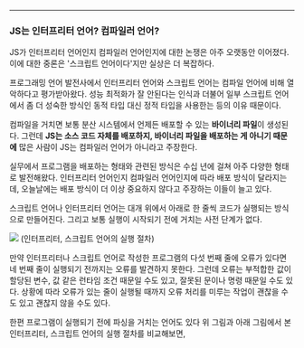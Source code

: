 
---

### JS는 인터프리터 언어? 컴파일러 언어?

JS가 인터프리터 언어인지 컴파일러 언어인지에 대한 논쟁은 아주 오랫동안 이어졌다.
이에 대한 중론은 '스크립트 언어이다'지만 실상은 더 복잡하다.

프로그래밍 언어 발전사에서 인터프리터 언어와 스크립트 언어는 컴파일 언어에 비해 열악하다고 평가받아왔다. 성능 최적화가 잘 안된다는 인식과 더불어 일부 스크립트 언어에서 좀 더 성숙한 방식인 동적 타입 대신 정적 타입을 사용한는 등의 이유 때문이다.

컴파일을 거치면 보통 분산 시스템에서 언제든 배포할 수 있는 **바이너리 파일**이 생성된다. 
그런데 **JS는 소스 코드 자체를 배포하지, 바이너리 파일을 배포하는 게 아니기 때문에** 많은 사람이 JS는 컴파일러 언어가 아니라고 주장한다. 

실무에서 프로그램을 배포하는 형태와 관련된 방식은 수십 년에 걸쳐 아주 다양한 형태로 발전해왔다. 
인터프리터 언어인지 컴파일러 언어인지에 따라 배포 방식이 달라지는데, 오늘날에는 배포 방식이 더 이상 중요하지 않다고 주장하는 이들이 늘고 있다.

스크립트 언어나 인터프리터 언어는 대개 위에서 아래로 한 줄씩 코드가 실행되는 방식으로 만들어진다. 그리고 보통 실행이 시작되기 전에 거치는 사전 단계가 없다.


![](https://i.imgur.com/Oyj683G.png)
(인터프리터, 스크립트 언어의 실행 절차)

만약 인터프리터나 스크립트 언어로 작성한 프로그램의 다섯 번째 줄에 오류가 있다면 네 번째 줄이 실행되기 전까지는 오류를 발견하지 못한다.
그런데 오류는 부적합한 값이 할당된 변수, 값 같은 런타임 조건 때문일 수도 있고, 잘못된 문이나 명령 때문일 수도 있다. 상황에 따라 오류가 있는 줄이 실행될 때까지 오류 처리를 미루는 작업이 괜찮을 수도 있고 괜찮지 않을 수도 있다.

한편 프로그램이 실행되기 전에 파싱을 거치는 언어도 있다
위 그림과 아래 그림에서 본 인터프리터, 스크립트 언어의 실행 절차를 비교해보면,
